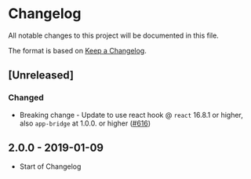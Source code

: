 # Changelog

All notable changes to this project will be documented in this file.

The format is based on [Keep a Changelog](http://keepachangelog.com/en/1.0.0/).

## [Unreleased]

### Changed

- Breaking change - Update to use react hook @ `react` 16.8.1 or higher, also `app-bridge` at 1.0.0. or higher ([#616](https://github.com/Shopify/quilt/pull/616))

## 2.0.0 - 2019-01-09

- Start of Changelog
